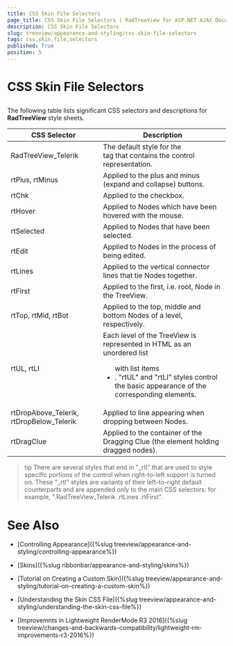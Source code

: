 ```yaml
---
title: CSS Skin File Selectors
page_title: CSS Skin File Selectors | RadTreeView for ASP.NET AJAX Documentation
description: CSS Skin File Selectors
slug: treeview/appearance-and-styling/css-skin-file-selectors
tags: css,skin,file,selectors
published: True
position: 5
---
```


# CSS Skin File Selectors



## 

The following table lists significant CSS selectors and descriptions for **RadTreeView** style sheets.


|  CSS Selector  |  Description  |
| ------ | ------ |
|RadTreeView_Telerik|The default style for the <div> tag that contains the control representation.|
|rtPlus, rtMinus|Applied to the plus and minus (expand and collapse) buttons.|
|rtChk|Applied to the checkbox.|
|rtHover|Applied to Nodes which have been hovered with the mouse.|
|rtSelected|Applied to Nodes that have been selected.|
|rtEdit|Applied to Nodes in the process of being edited.|
|rtLines|Applied to the vertical connector lines that tie Nodes together.|
|rtFirst|Applied to the first, i.e. root, Node in the TreeView.|
|rtTop, rtMid, rtBot|Applied to the top, middle and bottom Nodes of a level, respectively.|
|rtUL, rtLI|Each level of the TreeView is represented in HTML as an unordered list <UL> with list items <li>. "rtUL" and "rtLI" styles control the basic appearance of the corresponding elements.|
|rtDropAbove_Telerik, rtDropBelow_Telerik|Applied to line appearing when dropping between Nodes.|
|rtDragClue|Applied to the container of the Dragging Clue (the element holding dragged nodes).|

>tip There are several styles that end in "_rtl" that are used to style specific portions of the control when right-to-left support is turned on. These "_rtl" styles are variants of their left-to-right default counterparts and are appended only to the main CSS selectors: for example, ".RadTreeView_Telerik .rtLines .rtFirst".
>


# See Also

 * [Controlling Appearance]({%slug treeview/appearance-and-styling/controlling-appearance%})
 
 * [Skins]({%slug ribbonbar/appearance-and-styling/skins%})

 * [Tutorial on Creating a Custom Skin]({%slug treeview/appearance-and-styling/tutorial-on-creating-a-custom-skin%})

 * [Understanding the Skin CSS File]({%slug treeview/appearance-and-styling/understanding-the-skin-css-file%})

 * [Improvemnts in Lightweight RenderMode R3 2016]({%slug treeview/changes-and-backwards-compatibility/lightweight-rm-improvements-r3-2016%})
